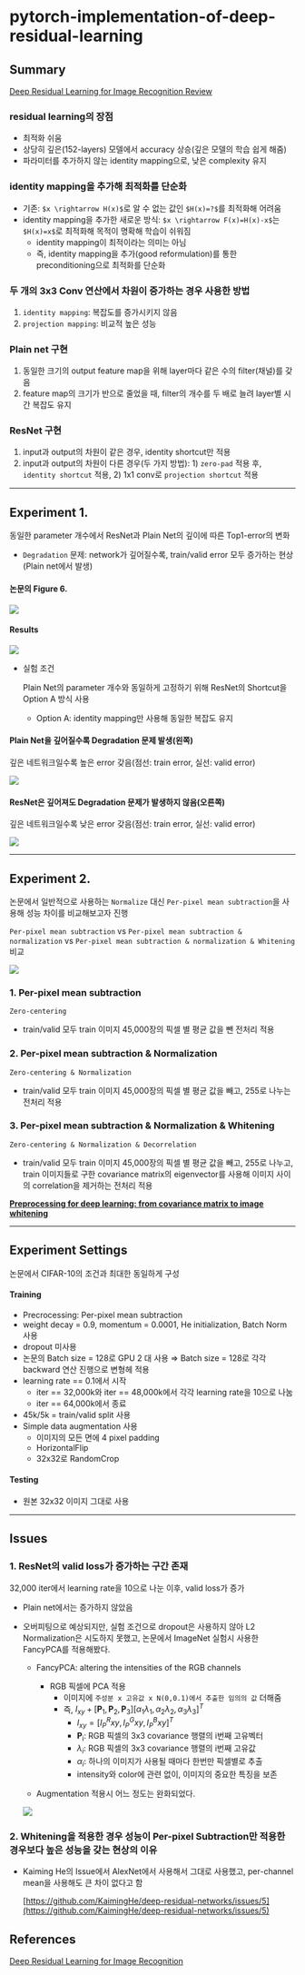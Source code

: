 # pytorch-implementation-of-deep-residual-learning



## Summary
[Deep Residual Learning for Image Recognition Review](https://www.notion.so/Deep-Residual-Learning-for-Image-Recognition-b5df2d5c18ad47cc9f5003f1037652ff)
    

### residual learning의 장점

- 최적화 쉬움
- 상당히 깊은(152-layers) 모델에서 accuracy 상승(깊은 모델의 학습 쉽게 해줌)
- 파라미터를 추가하지 않는 identity mapping으로, 낮은 complexity 유지

### identity mapping을 추가해 최적화를 단순화

- 기존: `$x \rightarrow H(x)$`로 알 수 없는 값인 `$H(x)=?$`를 최적화해 어려움
- identity mapping을 추가한 새로운 방식: `$x \rightarrow F(x)=H(x)-x$`는 `$H(x)=x$`로 최적화해 목적이 명확해 학습이 쉬워짐
    - identity mapping이 최적이라는 의미는 아님
    - 즉, identity mapping을 추가(good reformulation)를 통한 preconditioning으로 최적화를 단순화

### 두 개의 3x3 Conv 연산에서 차원이 증가하는 경우 사용한 방법

1. `identity mapping`: 복잡도를 증가시키지 않음
2. `projection mapping`: 비교적 높은 성능

### Plain net 구현

1. 동일한 크기의 output feature map을 위해 layer마다 같은 수의 filter(채널)를 갖음
2. feature map의 크기가 반으로 줄었을 때, filter의 개수를 두 배로 늘려 layer별 시간 복잡도 유지

### ResNet 구현

1. input과 output의 차원이 같은 경우, identity shortcut만 적용
2. input과 output의 차원이 다른 경우(두 가지 방법): 1) `zero-pad` 적용 후, `identity shortcut` 적용, 2) 1x1 conv로 `projection shortcut` 적용

***

## Experiment 1.

동일한 parameter 개수에서 ResNet과 Plain Net의 깊이에 따른 Top1-error의 변화

- `Degradation` 문제: network가 깊어질수록, train/valid error 모두 증가하는 현상(Plain net에서 발생)

#### 논문의 Figure 6.

<img src="assets/1-Figure6.png">

#### Results

<img src="assets/2-plain_resnet.png">

- 실험 조건
    
    Plain Net의 parameter 개수와 동일하게 고정하기 위해 ResNet의 Shortcut을 Option A 방식 사용
    
    - Option A: identity mapping만 사용해 동일한 복잡도 유지

#### Plain Net을 깊어질수록 Degradation 문제 발생(왼쪽)

깊은 네트워크일수록 높은 error 갖음(점선: train error, 실선: valid error)

<img src="assets/3-plain.png">

#### ResNet은 깊어져도 Degradation 문제가 발생하지 않음(오른쪽)

깊은 네트워크일수록 낮은 error 갖음(점선: train error, 실선: valid error)

<img src="assets/4-resnet.png">

***

## Experiment 2.

논문에서 일반적으로 사용하는 `Normalize` 대신 `Per-pixel mean subtraction`을 사용해 성능 차이를 비교해보고자 진행

`Per-pixel mean subtraction` vs `Per-pixel mean subtraction & normalization` vs `Per-pixel mean subtraction & normalization & Whitening`비교

<img src="assets/5-total.png">

### 1. Per-pixel mean subtraction

`Zero-centering`

- train/valid 모두 train 이미지 45,000장의 픽셀 별 평균 값을 뺀 전처리 적용

### 2. Per-pixel mean subtraction & Normalization

`Zero-centering & Normalization`

- train/valid 모두 train 이미지 45,000장의 픽셀 별 평균 값을 빼고, 255로 나누는 전처리 적용

### 3. Per-pixel mean subtraction & Normalization & Whitening

`Zero-centering & Normalization & Decorrelation`

- train/valid 모두 train 이미지 45,000장의 픽셀 별 평균 값을 빼고, 255로 나누고, train 이미지들로 구한 covariance matrix의 eigenvector를 사용해 이미지 사이의 correlation을 제거하는 전처리 적용

[****Preprocessing for deep learning: from covariance matrix to image whitening****](https://www.notion.so/Preprocessing-for-deep-learning-from-covariance-matrix-to-image-whitening-25a2419afaaf4e03adfa76c890b7deab)

***

## Experiment Settings

논문에서 CIFAR-10의 조건과 최대한 동일하게 구성

#### Training

- Precrocessing: Per-pixel mean subtraction
- weight decay = 0.9, momentum = 0.0001, He initialization, Batch Norm 사용
- dropout 미사용
- 논문의 Batch size = 128로 GPU 2 대 사용 ⇒ Batch size = 128로 각각 backward 연산 진행으로 변형헤 적용
- learning rate == 0.1에서 시작
    - iter == 32,000k와 iter == 48,000k에서 각각 learning rate을 10으로 나눔
    - iter == 64,000k에서 종료
- 45k/5k = train/valid split 사용
- Simple data augmentation 사용
    - 이미지의 모든 면에 4 pixel padding
    - HorizontalFlip
    - 32x32로 RandomCrop

#### Testing

- 원본 32x32 이미지 그대로 사용

***

## Issues

### 1. ResNet의 valid loss가 증가하는 구간 존재

32,000 iter에서 learning rate을 10으로 나눈 이후, valid loss가 증가

- Plain net에서는 증가하지 않았음
- 오버피팅으로 예상되지만, 실험 조건으로 dropout은 사용하지 않아 L2 Normalization은 시도하지 못했고, 논문에서 ImageNet 실험시 사용한 FancyPCA를 적용해봤다.
    - FancyPCA: altering the intensities of the RGB channels
        - RGB 픽셀에 PCA 적용
            - 이미지에 `주성분 x 고유값 x N(0,0.1)에서 추출한 임의의 값` 더해줌
            - 즉, $I_{xy} + [\mathrm{\textbf{P}_1},\mathrm{\textbf{P}_2},\mathrm{\textbf{P}_3}] [\alpha_1\lambda_1, \alpha_2\lambda_2, \alpha_3\lambda_3]^T$
                - $I_{xy} = [I^R_P{xy},I^G_P{xy},I^B_P{xy}]^T$
                - $\mathrm{\textbf{P}_i}$: RGB 픽셀의 3x3 covariance 행렬의 i번째 고유벡터
                - $\lambda_i$: RGB 픽셀의 3x3 covariance 행렬의 i번째 고유값
                - $\alpha _i$: 하나의 이미지가 사용될 때마다 한번만 픽셀별로 추출
                - intensity와 color에 관련 없이, 이미지의 중요한 특징을 보존
        
        [](https://dl.acm.org/doi/abs/10.1145/3065386)
        
    - Augmentation 적용시 어느 정도는 완화되었다.
    
    <img src="assets/6-FancyPCA.png">
    

### 2. Whitening을 적용한 경우 성능이 Per-pixel Subtraction만 적용한 경우보다 높은 성능을 갖는 현상의 이유

- Kaiming He의 Issue에서 AlexNet에서 사용해서 그대로 사용했고, per-channel mean을 사용해도 큰 차이 없다고 함
    
    [https://github.com/KaimingHe/deep-residual-networks/issues/5](https://github.com/KaimingHe/deep-residual-networks/issues/5)

## References
[Deep Residual Learning for Image Recognition](https://www.cv-foundation.org/openaccess/content_cvpr_2016/papers/He_Deep_Residual_Learning_CVPR_2016_paper.pdf)